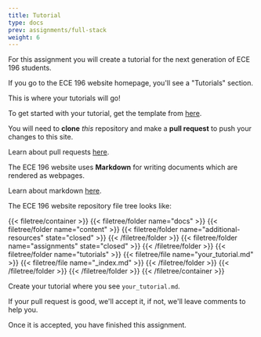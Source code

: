 ```yaml
---
title: Tutorial
type: docs
prev: assignments/full-stack
weight: 6
---
```


For this assignment you will create a tutorial for the next generation of ECE 196 students.

If you go to the ECE 196 website homepage, you'll see a "Tutorials" section.

This is where your tutorials will go!

To get started with your tutorial, get the template from [here](https://github.com/ece-196/tutorial).

You will need to **clone** *this* repository and make a **pull request** to push your changes to this site.

Learn about pull requests [here](https://docs.github.com/en/pull-requests/collaborating-with-pull-requests/proposing-changes-to-your-work-with-pull-requests/creating-a-pull-request).

The ECE 196 website uses **Markdown** for writing documents which are rendered as webpages.

Learn about markdown [here](https://www.markdownguide.org).

The ECE 196 website repository file tree looks like:

{{< filetree/container >}}
  {{< filetree/folder name="docs" >}}
    {{< filetree/folder name="content" >}}
      {{< filetree/folder name="additional-resources" state="closed" >}}
      {{< /filetree/folder >}}
      {{< filetree/folder name="assignments" state="closed" >}}
      {{< /filetree/folder >}}
      {{< filetree/folder name="tutorials" >}}
        {{< filetree/file name="your_tutorial.md" >}}
        {{< filetree/file name="_index.md" >}}
      {{< /filetree/folder >}}
    {{< /filetree/folder >}}
  {{< /filetree/folder >}}
{{< /filetree/container >}}

Create your tutorial where you see `your_tutorial.md`.

If your pull request is good, we'll accept it, if not, we'll leave comments to help you.

Once it is accepted, you have finished this assignment.
